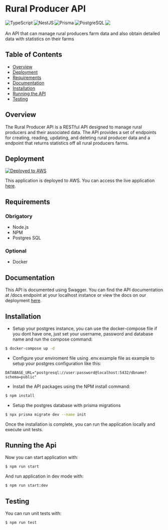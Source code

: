 # Rural Producer API

<p>
<img  align="left" src="https://img.shields.io/badge/TypeScript-3178C6?style=for-the-badge&logo=typescript&logoColor=white" alt="TypeScript" /><img  align ="left" src="https://img.shields.io/badge/NestJS-E0234E?style=for-the-badge&logo=nestjs&logoColor=white" alt="NestJS" /><img align="left" src="https://img.shields.io/badge/Prisma-2D3748?style=for-the-badge&logo=prisma&logoColor=white" alt="Prisma" /><img align ="left" src="https://img.shields.io/badge/PostgreSQL-4169E1?style=for-the-badge&logo=postgresql&logoColor=white" alt="PostgreSQL" /><img align="left" src="https://img.shields.io/badge/AWS-%23FF9900.svg?style=for-the-badge&logo=amazon-aws&logoColor=white"/>
</p>
<br></br>
An API that can manage rural producers farm data and also obtain detailed data with statistics on their farms

## Table of Contents

- [Overview](#overview)
- [Deployment](#deployment)
- [Requirements](#requirements)
- [Documentation](#documentation)
- [Installation](#installation)
- [Running the API](#running-the-api)
- [Testing](#testing)

## Overview

The Rural Producer API is a RESTful API designed to manage rural producers and their associated data. The API provides a set of endpoints for creating, reading, updating, and deleting rural producer data and a endpoint that returns statistics off all rural producers farms.

## Deployment

[![Deployed to AWS](https://img.shields.io/badge/Deployed%20to-AWS-430098.svg)](http://ec2-98-81-115-106.compute-1.amazonaws.com/docs)

This application is deployed to AWS. You can access the live application [here](http://ec2-98-81-115-106.compute-1.amazonaws.com/docs).

## Requirements

### Obrigatory

- Node.js
- NPM
- Postgres SQL

### Optional

- Docker

## Documentation

This API is documented using Swagger. You can find the API documentation at /docs endpoint at your localhost instance or view the docs on our deployment [here](http://ec2-98-81-115-106.compute-1.amazonaws.com/docs).

## Installation

- Setup your postgres instance, you can use the docker-compose file if you dont have one, just set your username, password and database name and run the compose command:

```bash
$ docker-compose up -d
```

- Configure your enviroment file using .env.example file as example to setup your postgres configuration like this:

```env
DATABASE_URL="postgresql://user:password@localhost:5432/dbname?schema=public"
```

- Install the API packages using the NPM install command:

```bash
$ npm install
```

- Setup the postgres database with prisma migrations

```bash
$ npx prisma migrate dev --name init
```

Once the installation is complete, you can run the application locally and execute unit tests.

## Running the Api

Now you can start application with:

```bash
$ npm run start
```

And run application in dev mode with:

```bash
$ npm run start:dev
```

## Testing

You can run unit tests with:

```bash
$ npm run test
```
